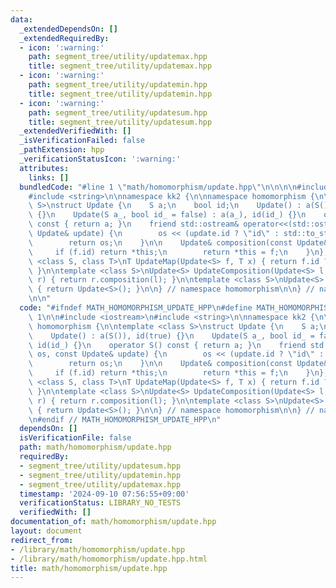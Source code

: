 ```yaml
---
data:
  _extendedDependsOn: []
  _extendedRequiredBy:
  - icon: ':warning:'
    path: segment_tree/utility/updatemax.hpp
    title: segment_tree/utility/updatemax.hpp
  - icon: ':warning:'
    path: segment_tree/utility/updatemin.hpp
    title: segment_tree/utility/updatemin.hpp
  - icon: ':warning:'
    path: segment_tree/utility/updatesum.hpp
    title: segment_tree/utility/updatesum.hpp
  _extendedVerifiedWith: []
  _isVerificationFailed: false
  _pathExtension: hpp
  _verificationStatusIcon: ':warning:'
  attributes:
    links: []
  bundledCode: "#line 1 \"math/homomorphism/update.hpp\"\n\n\n\n#include <iostream>\n\
    #include <string>\n\nnamespace kk2 {\n\nnamespace homomorphism {\n\ntemplate <class\
    \ S>\nstruct Update {\n    S a;\n    bool id;\n    Update() : a(S()), id(true)\
    \ {}\n    Update(S a_, bool id_ = false) : a(a_), id(id_) {}\n    operator S()\
    \ const { return a; }\n    friend std::ostream& operator<<(std::ostream& os, const\
    \ Update& update) {\n        os << (update.id ? \"id\" : std::to_string(update.a));\n\
    \        return os;\n    }\n\n    Update& composition(const Update& f) {\n   \
    \     if (f.id) return *this;\n        return *this = f;\n    }\n};\n\ntemplate\
    \ <class S, class T>\nT UpdateMap(Update<S> f, T x) { return f.id ? x : x.update(f.a);\
    \ }\n\ntemplate <class S>\nUpdate<S> UpdateComposition(Update<S> l, Update<S>\
    \ r) { return r.composition(l); }\n\ntemplate <class S>\nUpdate<S> UpdateUnit()\
    \ { return Update<S>(); }\n\n} // namespace homomorphism\n\n} // namespace kk2\n\
    \n\n"
  code: "#ifndef MATH_HOMOMORPHISM_UPDATE_HPP\n#define MATH_HOMOMORPHISM_UPDATE_HPP\
    \ 1\n\n#include <iostream>\n#include <string>\n\nnamespace kk2 {\n\nnamespace\
    \ homomorphism {\n\ntemplate <class S>\nstruct Update {\n    S a;\n    bool id;\n\
    \    Update() : a(S()), id(true) {}\n    Update(S a_, bool id_ = false) : a(a_),\
    \ id(id_) {}\n    operator S() const { return a; }\n    friend std::ostream& operator<<(std::ostream&\
    \ os, const Update& update) {\n        os << (update.id ? \"id\" : std::to_string(update.a));\n\
    \        return os;\n    }\n\n    Update& composition(const Update& f) {\n   \
    \     if (f.id) return *this;\n        return *this = f;\n    }\n};\n\ntemplate\
    \ <class S, class T>\nT UpdateMap(Update<S> f, T x) { return f.id ? x : x.update(f.a);\
    \ }\n\ntemplate <class S>\nUpdate<S> UpdateComposition(Update<S> l, Update<S>\
    \ r) { return r.composition(l); }\n\ntemplate <class S>\nUpdate<S> UpdateUnit()\
    \ { return Update<S>(); }\n\n} // namespace homomorphism\n\n} // namespace kk2\n\
    \n#endif // MATH_HOMOMORPHISM_UPDATE_HPP\n"
  dependsOn: []
  isVerificationFile: false
  path: math/homomorphism/update.hpp
  requiredBy:
  - segment_tree/utility/updatesum.hpp
  - segment_tree/utility/updatemin.hpp
  - segment_tree/utility/updatemax.hpp
  timestamp: '2024-09-10 07:56:55+09:00'
  verificationStatus: LIBRARY_NO_TESTS
  verifiedWith: []
documentation_of: math/homomorphism/update.hpp
layout: document
redirect_from:
- /library/math/homomorphism/update.hpp
- /library/math/homomorphism/update.hpp.html
title: math/homomorphism/update.hpp
---
```

